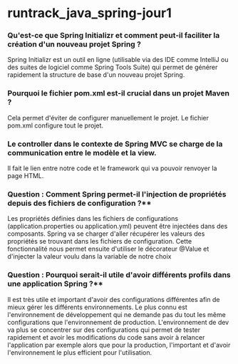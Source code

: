 # runtrack_java_spring-jour1

### Qu'est-ce que Spring Initializr et comment peut-il faciliter la création d'un nouveau projet Spring ?
Spring Initializr est un outil en ligne (utilisable via des IDE comme IntelliJ ou des suites de logiciel comme Spring Tools Suite) qui permet de générer rapidement la structure de base d'un nouveau projet Spring.

### Pourquoi le fichier pom.xml est-il crucial dans un projet Maven ?

Cela permet d'éviter de configurer manuellement le projet. Le fichier pom.xml configure tout le projet.

### Le controller dans le contexte de Spring MVC se charge de la communication entre le modèle et la view.
Il fait le lien entre notre code et le framework qui va pouvoir renvoyer la page HTML.

### Question : Comment Spring permet-il l'injection de propriétés depuis des fichiers de configuration ?**

Les propriétés définies dans les fichiers de configurations (application.properties ou application.yml) peuvent être injectées dans des composants.
Spring va se charger d'aller récupérer les valeurs des propriétés se trouvant dans les fichiers de configuration. Cette fonctionnalité nous permet ensuite d'utiliser le décorateur @Value et d'injecter la valeur voulu dans la variable de notre choix

### Question : Pourquoi serait-il utile d'avoir différents profils dans une application Spring ?**

Il est très utile et important d'avoir des configurations différentes afin de mieux gérer les différents environnements. Le plus connu est l'environnement de développement qui ne demande pas du tout les même configurations que l'environnement de production. L'environnement de dev va plus se concentrer sur des configurations qui permet de tester rapidement et avoir les modifications du code sans avoir à relancer l'application par exemple alors que pour la production, l'important et d'avoir l'environnement le plus efficient pour l'utilisation.